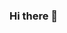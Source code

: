### Hi there 👋

<!--
**grzcehe/grzcehe** is a ✨ _special_ ✨ repository because its `README.md` (this file) appears on your GitHub profile.

Here are some ideas to get you started:

- 🔭 I’m currently working on cs1200
- 🌱 I’m currently learning cs
- 👯 I’m looking to collaborate on cs
- 🤔 I’m looking for help with cs
- 💬 Ask me about cs
- 📫 How to reach me: call me
- 😄 Pronouns: she/her
- ⚡ Fun fact: I love cats
-->

